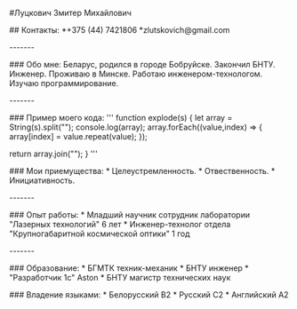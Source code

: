 #Луцкович Змитер Михайлович
<p>
## Контакты:
*+375 (44) 7421806
*zlutskovich@gmail.com 
</p>
-------
<p>
### Обо мне:
Беларус, родился в городе Бобруйске. Закончил БНТУ. Инженер. Проживаю в Минске. Работаю инженером-технологом. Изучаю программирование.
</p>
-------
<p>
### Пример моего кода:
'''
 function explode(s) {
  let array = String(s).split("");
  console.log(array);
  array.forEach((value,index) => {
    array[index] = value.repeat(value);
  });
   
  return array.join("");
 }
 '''
</p>
<p>
### Мои приемущества:
* Целеустремленность.
* Отвественность.
* Инициативность.
</p>
-------
<p>
### Опыт работы:
* Младший научник сотрудник лаборатории "Лазерных технологий" 6 лет
* Инженер-технолог отдела "Крупногабаритной космической оптики" 1 год 
</p>
-------
<P>
### Образование:
* БГМТК техник-механик
* БНТУ инженер
* "Разработчик 1с" Aston
* БНТУ магистр технических наук
</p>
<p>
### Владение языками:
* Белорусский B2
* Русский C2
* Английский A2
</p>

